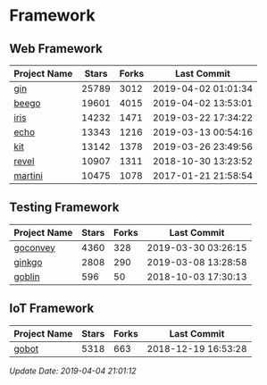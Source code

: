 # Framework

## Web Framework

| Project Name | Stars | Forks | Last Commit |
| ------------ | ----- | ----- | ----------- |
| [gin](https://github.com/gin-gonic/gin) | 25789 | 3012 | 2019-04-02 01:01:34 |
| [beego](https://github.com/astaxie/beego) | 19601 | 4015 | 2019-04-02 13:53:01 |
| [iris](https://github.com/kataras/iris) | 14232 | 1471 | 2019-03-22 17:34:22 |
| [echo](https://github.com/labstack/echo) | 13343 | 1216 | 2019-03-13 00:54:16 |
| [kit](https://github.com/go-kit/kit) | 13142 | 1378 | 2019-03-26 23:49:56 |
| [revel](https://github.com/revel/revel) | 10907 | 1311 | 2018-10-30 13:23:52 |
| [martini](https://github.com/go-martini/martini) | 10475 | 1078 | 2017-01-21 21:58:54 |

## Testing Framework

| Project Name | Stars | Forks | Last Commit |
| ------------ | ----- | ----- | ----------- |
| [goconvey](https://github.com/smartystreets/goconvey) | 4360 | 328 | 2019-03-30 03:26:15 |
| [ginkgo](https://github.com/onsi/ginkgo) | 2808 | 290 | 2019-03-08 13:28:58 |
| [goblin](https://github.com/franela/goblin) | 596 | 50 | 2018-10-03 17:30:13 |

## IoT Framework

| Project Name | Stars | Forks | Last Commit |
| ------------ | ----- | ----- | ----------- |
| [gobot](https://github.com/hybridgroup/gobot) | 5318 | 663 | 2018-12-19 16:53:28 |

*Update Date: 2019-04-04 21:01:12*